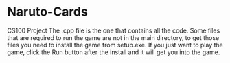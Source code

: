 # Naruto-Cards
CS100 Project
The .cpp file is the one that contains all the code.
Some files that are required to run the game are not in the main directory, to get those files you need to install the game from setup.exe.
If you just want to play the game, click the Run button after the install and it will get you into the game.
